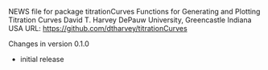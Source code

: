 
NEWS file for package titrationCurves
Functions for Generating and Plotting Titration Curves
David T. Harvey DePauw University, Greencastle Indiana USA
URL: https://github.com/dtharvey/titrationCurves

Changes in version 0.1.0

* initial release
